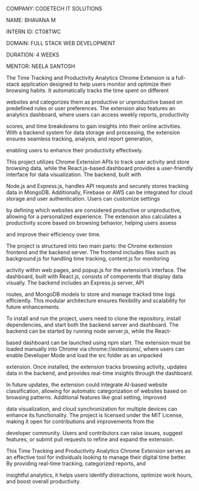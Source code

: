 COMPANY: CODETECH IT SOLUTIONS

NAME: BHAVANA M

INTERN ID: CT08TWC

DOMAIN: FULL STACK WEB DEVELOPMENT

DURATION: 4 WEEKS

MENTOR: NEELA SANTOSH

The Time Tracking and Productivity Analytics Chrome Extension is a full-stack application designed to help users monitor and optimize their browsing habits. It automatically tracks the time spent on different 

websites and categorizes them as productive or unproductive based on predefined rules or user preferences. The extension also features an analytics dashboard, where users can access weekly reports, productivity 

scores, and time breakdowns to gain insights into their online activities. With a backend system for data storage and processing, the extension ensures seamless tracking, analysis, and report generation, 

enabling users to enhance their productivity effectively.

This project utilizes Chrome Extension APIs to track user activity and store browsing data, while the React.js-based dashboard provides a user-friendly interface for data visualization. The backend, built with 

Node.js and Express.js, handles API requests and securely stores tracking data in MongoDB. Additionally, Firebase or AWS can be integrated for cloud storage and user authentication. Users can customize settings 

by defining which websites are considered productive or unproductive, allowing for a personalized experience. The extension also calculates a productivity score based on browsing behavior, helping users assess 

and improve their efficiency over time.

The project is structured into two main parts: the Chrome extension frontend and the backend server. The frontend includes files such as background.js for handling time tracking, content.js for monitoring 

activity within web pages, and popup.js for the extension’s interface. The dashboard, built with React.js, consists of components that display data visually. The backend includes an Express.js server, API 

routes, and MongoDB models to store and manage tracked time logs efficiently. This modular architecture ensures flexibility and scalability for future enhancements.

To install and run the project, users need to clone the repository, install dependencies, and start both the backend server and dashboard. The backend can be started by running node server.js, while the React-

based dashboard can be launched using npm start. The extension must be loaded manually into Chrome via chrome://extensions/, where users can enable Developer Mode and load the src folder as an unpacked 

extension. Once installed, the extension tracks browsing activity, updates data in the backend, and provides real-time insights through the dashboard.

In future updates, the extension could integrate AI-based website classification, allowing for automatic categorization of websites based on browsing patterns. Additional features like goal setting, improved 

data visualization, and cloud synchronization for multiple devices can enhance its functionality. The project is licensed under the MIT License, making it open for contributions and improvements from the 

developer community. Users and contributors can raise issues, suggest features, or submit pull requests to refine and expand the extension.

This Time Tracking and Productivity Analytics Chrome Extension serves as an effective tool for individuals looking to manage their digital time better. By providing real-time tracking, categorized reports, and 

insightful analytics, it helps users identify distractions, optimize work hours, and boost overall productivity. 
